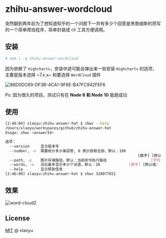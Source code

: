 # zhihu-answer-wordcloud

突然翻到两年前为了想知道知乎的一个问题下一共有多少个回答是黑詹姆斯的而写的一个简单爬虫程序，简单封装成 cli 工具方便调用。


## 安装

```bash
# npm i -g zhihu-answer-wordcloud
```

因为依赖了 `Highcharts`，安装中途可能会弹出来一些安装 `Highcharts` 的选项，主要是版本选择 ~7.x.x~ 和要选择 `WordCloud` 插件

![86D0DC69-DF3B-4CA1-9F6E-B47FC942FEF6](https://user-images.githubusercontent.com/6936358/112041785-bfcf2d80-8b81-11eb-89b8-40b80923aadd.png)

Ps: 因为很久的项目，测试只有在 **Node 8 和 Node 10** 能跑成功

## 使用

```bash
[2:46:04] xlaoyu:zhihu-answer-hot $ zhwc --help
/Users/xlaoyu/workspaces/github/zhihu-answer-hot
Usage: zhwc <answerId>

选项：
  --version     显示版本号                                                [布尔]
  --number, -n  需要统计多少条回答, 0 表示获取全部，默认：100
                                                            [数字] [默认值: 100]
  --path, -p    图片存储路径，默认：当前命令执行路径                    [字符串]
  --words, -w   词云最多显示多少个词语，默认：20             [数字] [默认值: 20]
  --help        显示帮助信息                                              [布尔]
[2:46:09] xlaoyu:zhihu-answer-hot $ zhwc 328077021
```

## 效果

![word-cloud2](https://user-images.githubusercontent.com/6936358/112040796-982b9580-8b80-11eb-89f9-28f40f45e28f.png)


## License

[MIT](./LICENSE) @ xlaoyu